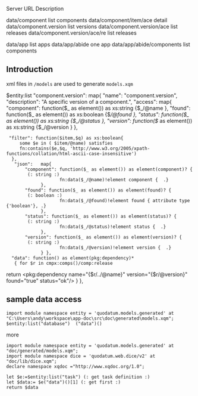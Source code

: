 
Server URL                      Description

data/component                  list components
data/component/item/ace         detail
data/component.version          list versions
data/component.version/ace      list releases
data/component.version/ace/re      list releases

data/app                        list apps
data/app/abide                  one app
data/app/abide/components       list components

## Introduction
xml files in `/models` are used to generate `models.xqm`

$entity:list
 "component.version": map{
     "name": "component.version",
     "description": "A specific version of a component.",
     "access": map{ 
       "component": function($_ as element()) as xs:string {$_/@name },
       "found": function($_ as element()) as xs:boolean {$_/@found },
       "status": function($_ as element()) as xs:string {$_/@status },
       "version": function($_ as element()) as xs:string {$_/@version } },
    
     "filter": function($item,$q) as xs:boolean{ 
         some $e in ( $item/@name) satisfies
         fn:contains($e,$q, 'http://www.w3.org/2005/xpath-functions/collation/html-ascii-case-insensitive')
      },
       "json":   map{ 
           "component": function($_ as element()) as element(component)? {
            (: string :)
                        fn:data($_/@name)!element component {  .} 
                 },
           "found": function($_ as element()) as element(found)? {
            (: boolean :)
                        fn:data($_/@found)!element found { attribute type {'boolean'}, .} 
                 },
           "status": function($_ as element()) as element(status)? {
            (: string :)
                        fn:data($_/@status)!element status {  .} 
                 },
           "version": function($_ as element()) as element(version)? {
            (: string :)
                        fn:data($_/@version)!element version {  .} 
                 } },
      "data": function() as element(pkg:dependency)*
       { for $r in cmpx:comps()/comp:release
return <pkg:dependency  name="{$r/../@name}" version="{$r/@version}" found="true" status="ok"/> }
   },
## sample data access
```xquery
import module namespace entity = 'quodatum.models.generated' at "C:\Users\andy\workspace\app-doc\src\doc\generated\models.xqm";
$entity:list("database")  ("data")() 
```
more
````xquery
import module namespace entity = 'quodatum.models.generated' at "doc/generated/models.xqm";
import module namespace dice = 'quodatum.web.dice/v2' at "doc/lib/dice.xqm";
declare namespace xqdoc ="http://www.xqdoc.org/1.0";

let $e:=$entity:list("task") (: get task definition :)
let $data:= $e("data")()[1] (: get first :)
return $data
```` 